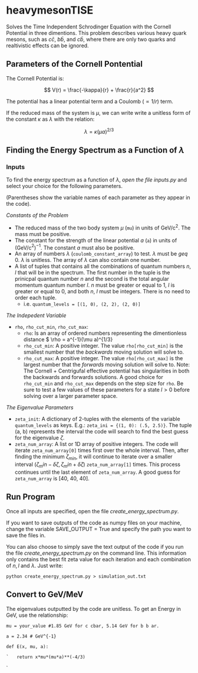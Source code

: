 # heavymesonTISE
Solves the Time Independent Schrodinger Equation with the Cornell Potential in three dimentions. This problem describes various heavy quark mesons, such as $c \bar{c}$, $b \bar{b}$, and $c \bar{b}$, where there are only two quarks and realtivistic effects can be ignored.  

## Parameters of the Cornell Pontential

The Cornell Potential is: 

$$ V(r) = \frac{-\kappa}{r} + \frac{r}{a^2} $$

The potential has a linear potential term and a Coulomb ($\propto 1/r$) term.

If the reduced mass of the system is $\mu$, we can write write a unitless form of the constant $\kappa$ as $\lambda$ with the relation:

$$ \lambda = \kappa (\mu a)^{2/3}$$

## Finding the Energy Spectrum as a Function of $\lambda$

### Inputs

To find the energy spectrum as a function of $\lambda$, *open the file inputs.py* and select your choice for the following parameters.

(Parentheses show the variable names of each parameter as they appear in the code).

_Constants of the Problem_

- The reduced mass of the two body system $\mu$ (`mu`) in units of GeV/c$^{2}$. The mass must be positive. 
- The constant for the strength of the linear potential $a$ (`a`) in units of (GeV/c$^{2}$)$^{-1}$. The constant $a$ must also be positive. 
- An array of numbers $\lambda$ (`coulomb_constant_array`) to test. $\lambda$ must be $geq$ 0.  $\lambda$ is unitless. The array of $\lambda$ can also contain one number. 
- A list of tuples that contains all the combinations of quantum numbers $n$, $l$ that will be in the spectrum. The first number in the tuple is the prinicpal quantum number $n$ and the second is the total angular momentum quantum number $l$. $n$ must be greater or equal to 1, $l$ is greater or equal to 0, and both $n$, $l$ must be integers. There is no need to order each tuple. 
  - i.e. `quantum_levels = [(1, 0), (2, 2), (2, 0)]`

_The Indepedent Variable_
- `rho`, `rho_cut_min`, `rho_cut_max`: 
  - `rho`: Is an array of ordered numbers representing the dimentionless distance $ \rho = a^{-1}(\mu a)^{1/3}
  - `rho_cut_min`: A positive integer. The value `rho[rho_cut_min]` is the smallest number that the *backwards* moving solution will solve to. 
  - `rho_cut_max`: A positive integer. The value `rho[rho_cut_max]` is the largest number that the *forwards* moving solution will solve to. 
Note: The Cornell + Centrigufal effective potential has singularities in both the backwards and forwards solutions. A good choice for `rho_cut_min` and `rho_cut_max` depends on the step size for `rho`. Be sure to test a few values of these parameters for a state $l > 0$ before solving over a larger parameter space. 

_The Eigenvalue Parameters_

- `zeta_init`: A dictionary of 2-tuples with the elements of the variable `quantum_levels` as keys. E.g.: `zeta_ini = {(1, 0): (.5, 2.5)}`. The tuple (a, b) represents the interval the code will search to find the best guess for the eigenvalue $\zeta$.
- `zeta_num_array`: A list or 1D array of positive integers. The code will iterate `zeta_num_array[0]` times first over the whole interval. Then, after finding the minimum $\zeta_{min}$, it will continue to iterate over a smaller interval ($\zeta_min - \delta \zeta, \zeta_min + \delta \zeta$) `zeta_num_array[1]` times. This process continues until the last element of `zeta_num_array`. A good guess for `zeta_num_array` is [40, 40, 40]. 

## Run Program

Once all inputs are specified, open the file _create_energy_spectrum.py_.

If you want to save outputs of the code as numpy files on your machine, change the variable SAVE_OUTPUT = True and specify the path you want to save the files in.

You can also choose to simply save the text output of the code if you run the file _create_energy_spectrum.py_ on the command line. This information only contains the best fit zeta value for each iteration and each combination of $n, l$ and $\lambda$. Just write:

`python create_energy_spectrum.py > simulation_out.txt`

## Convert to GeV/MeV

The eigenvalues outputted by the code are unitless. To get an Energy in GeV, use the relationship:

`
mu = your_value #1.85 GeV for c cbar, 5.14 GeV for b b ar. 
`

`
a = 2.34 # GeV^{-1}
`

`
def E(x, mu, a):
`

    `   return x*mu*(mu*a)**(-4/3)
`
